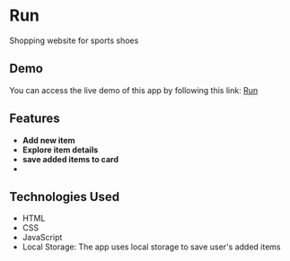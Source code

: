 # Run

Shopping website for sports shoes

## Demo
You can access the live demo of this app by following this link: [Run](https://h0ssamahmed.github.io/Run/)

## Features
- **Add new item**
- **Explore item details**
- **save added items to card**
- 
## Technologies Used
- HTML
- CSS
- JavaScript
- Local Storage: The app uses local storage to save user's added items

